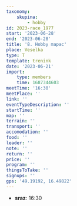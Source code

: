 ```yaml
---
taxonomy:
    skupina:
        - hobby
id: 2023-race_1977
start: '2023-06-28'
end: '2023-06-28'
title: '8. Hobby mapac'
place: Veselka
type: T
template: trenink
date: '2023-06-21'
import:
    type: members
    time: 1687344603
meetTime: '16:30'
meetPlace: ''
link: ''
eventTypeDescription: ''
startTime: ''
map: ''
terrain: ''
transport: ''
accomodation: ''
food: ''
leader: ''
note: ''
return: ''
price: ''
program: ''
thingsToTake: ''
signups: ''
gps: '49.19192, 16.49822'
---
```


* **sraz**: 16:30
